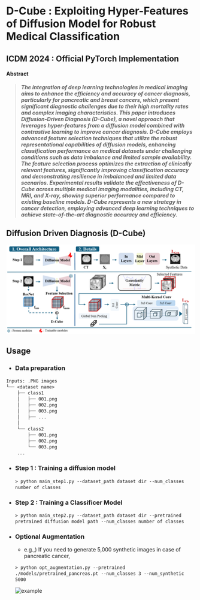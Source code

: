 # D-Cube : Exploiting Hyper-Features of Diffusion Model for Robust Medical Classification
## ICDM 2024 : Official PyTorch Implementation

#### Abstract
>  ***The integration of deep learning technologies in medical imaging aims to enhance the efficiency and accuracy of cancer diagnosis, particularly for pancreatic and breast cancers, which present significant diagnostic challenges due to their high mortality rates and complex imaging characteristics. This paper introduces Diffusion-Driven Diagnosis (D-Cube), a novel approach that leverages hyper-features from a diffusion model combined with contrastive learning to improve cancer diagnosis. D-Cube employs advanced feature selection techniques that utilize the robust representational capabilities of diffusion models, enhancing classification performance on medical datasets under challenging conditions such as data imbalance and limited sample availability. The feature selection process optimizes the extraction of clinically relevant features, significantly improving classification accuracy and demonstrating resilience in imbalanced and limited data scenarios. Experimental results validate the effectiveness of D-Cube across multiple medical imaging modalities, including CT, MRI, and X-ray, showing superior performance compared to existing baseline models. D-Cube represents a new strategy in cancer detection, employing advanced deep learning techniques to achieve state-of-the-art diagnostic accuracy and efficiency.***

## Diffusion Driven Diagnosis (D-Cube)
![overview](./assets/D_Cube_figure.png)

## Usage
* ### Data preparation
```
Inputs: .PNG images 
└── <dataset name>
    ├── class1
    │   ├── 001.png
    │   ├── 002.png
    │   ├── 003.png
    │   ├── ...
    │
    └── class2
        ├── 001.png
        ├── 002.png
        └── 003.png
    ...
```
* ### Step 1 : Training a diffusion model
  ```
  > python main_step1.py --dataset_path dataset dir --num_classes number of classes
  ```
* ### Step 2 : Training a Classificer Model
  ```
  > python main_step2.py --dataset_path dataset dir --pretrained pretrained diffusion model path --num_classes number of classes
  ```
* ### Optional Augmentation 
  * e.g.,) If you need to generate 5,000 synthetic images in case of pancreatic cancer,
  ```  
  > python opt_augmentation.py --pretrained ./models/pretrained_pancreas.pt --num_classes 3 --num_synthetic 5000
  ```
  ![example](./assets/ex_samples.jpg)

